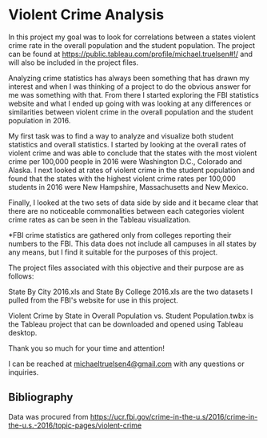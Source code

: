 # Violent Crime Analysis
In this project my goal was to look for correlations between a states violent crime rate in the overall population and the student population.  The project can be found at https://public.tableau.com/profile/michael.truelsen#!/ and will also be included in the project files.

Analyzing crime statistics has always been something that has drawn my interest and when I was thinking of a project to do the obvious answer for me was something with that.  From there I started exploring the FBI statistics website and what I ended up going with was looking at any differences or similarities between violent crime in the overall population and the student population in 2016.

My first task was to find a way to analyze and visualize both student statistics and overall statistics.  I started by looking at the overall rates of violent crime and was able to conclude that the states with the most violent crime per 100,000 people in 2016 were Washington D.C., Colorado and Alaska.  I next looked at rates of violent crime in the student population and found that the states with the highest violent crime rates per 100,000 students in 2016 were New Hampshire, Massachusetts and New Mexico.

Finally, I looked at the two sets of data side by side and it became clear that there are no noticeable commonalities between each categories violent crime rates as can be seen in the Tableau visualization.  

*FBI crime statistics are gathered only from colleges reporting their numbers to the FBI.  This data does not include all campuses in all states by any means, but I find it suitable for the purposes of this project. 

The project files associated with this objective and their purpose are as follows:

State By City 2016.xls and State By College 2016.xls are the two datasets I pulled from the FBI's website for use in this project.

Violent Crime by State in Overall Population vs. Student Population.twbx is the Tableau project that can be downloaded and opened using Tableau desktop. 

Thank you so much for your time and attention!

I can be reached at michaeltruelsen4@gmail.com with any questions or inquiries.

## Bibliography

Data was procured from https://ucr.fbi.gov/crime-in-the-u.s/2016/crime-in-the-u.s.-2016/topic-pages/violent-crime

